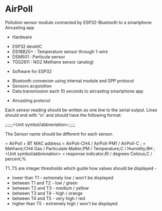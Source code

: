 # AirPoll
Pollution sensor module connected by ESP32-Bluetooth to a smartphone Aircasting app


* Hardware
- ESP32 devkitC
- DS18B20+ : Temperature sensor through 1-wire
- DSM501 : Particule sensor
- TGS2611 : NO2 Methane sensor (analog)

* Software for ESP32
 - Bluetooth connexion using internal module and SPP protocol
 - Sensors acquisition
 - Data transmission each 10 seconds to aircasting smartphone app
 
 * Aircasting protocol
 
Each sensor reading should be written as one line to the serial output. Lines should end with '\n' and should have the following format:

<Measurement value>;<Sensor package name>;<Sensor name>;<Type of measurement>;<Short type of measurement>;<Unit name>;<Unit symbol/abbreviation>;<T1>;<T2>;<T3>;<T4>;<T5>

The Sensor name should be different for each sensor.

 <Sensor package name> = AirPoll + BT MAC address
 <Sensor name> = AirPoll-CH4 / AirPoll-PM1 / AirPoll-C
 <Type of measurement>;<Short type of measurement> = Methane;CH4 Gas / Particulate Matter;PM / Temperature;C / Humidity;RH
 <Unit name>;<Unit symbol/abbreviation> = response indicator;RI / degrees Celsius;C / percent;%

T1..T5 are integer thresholds which guide how values should be displayed -
- lower than T1 - extremely low / won't be displayed
- between T1 and T2 - low / green
- between T2 and T3 - medium / yellow
- between T3 and T4 - high / orange
- between T4 and T5 - very high / red
- higher than T5 - extremely high / won't be displayed
 
 
 
 
